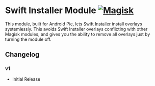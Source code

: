 # Swift Installer Module [![Magisk](https://img.shields.io/badge/Magisk-17%2B-00B39B.svg?style=flat-square)](https://forum.xda-developers.com/apps/magisk/official-magisk-v7-universal-systemless-t3473445)

This module, built for Android Pie, lets [Swift Installer](https://play.google.com/store/apps/details?id=com.brit.swiftinstaller "Swift Installer") install overlays systemlessly. This avoids Swift Installer overlays conflicting with other Magisk modules, and gives you the ability to remove all overlays just by turning the module off.

## Changelog

### v1
 - Initial Release
